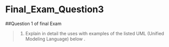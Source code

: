 # Final_Exam_Question3

##Question 1 of final Exam
> 1.	Explain in detail the uses with examples of the listed UML (Unified Modeling Language) below 	.  
